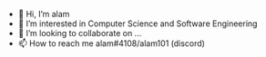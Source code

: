 - 👋 Hi, I’m alam
- 👀 I’m interested in Computer Science and Software Engineering
- 💞️ I’m looking to collaborate on ...
- 📫 How to reach me alam#4108/alam101 (discord)

<!---
alxm101/alxm101 is a ✨ special ✨ repository because its `README.md` (this file) appears on your GitHub profile.
You can click the Preview link to take a look at your changes.
--->
